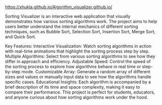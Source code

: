 https://xhukla.github.io/Algorithm_visualizer.github.io/

Sorting Visualizer is an interactive web application that visually demonstrates how various sorting algorithms work. The project aims to help users better understand the internal mechanics of different sorting techniques, such as Bubble Sort, Selection Sort, Insertion Sort, Merge Sort, and Quick Sort.

Key Features:
Interactive Visualization: Watch sorting algorithms in action with real-time animations that highlight the sorting process step by step.
Multiple Algorithms: Select from various sorting algorithms to see how they differ in approach and efficiency.
Adjustable Speed: Control the speed of the sorting process to explore how algorithms behave in real time or step-by-step mode.
Customizable Array: Generate a random array of different sizes and values or manually input data to see how the algorithms handle specific cases.
Educational Insights: Each algorithm is accompanied by a brief description of its time and space complexity, making it easy to compare their performance.
This project is perfect for students, educators, and anyone curious about how sorting algorithms work under the hood.
